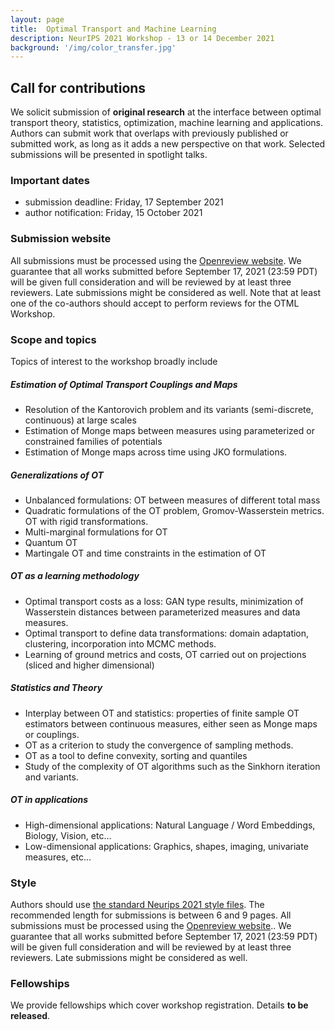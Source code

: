 ```yaml
---
layout: page
title:  Optimal Transport and Machine Learning  
description: NeurIPS 2021 Workshop - 13 or 14 December 2021
background: '/img/color_transfer.jpg'
---
```


## Call for contributions

We solicit submission of **original research** at the interface between optimal transport theory, statistics, optimization, machine learning and applications.
Authors can submit work that overlaps with previously published or submitted work, as long as it adds a new perspective on that work.
Selected submissions will be presented in spotlight talks.

### Important dates

- submission deadline: Friday, 17 September 2021
- author notification: Friday, 15 October 2021

### Submission website


All submissions must be processed using the [Openreview website](https://openreview.net/group?id=NeurIPS.cc/2021/Workshop/OTML).
We guarantee that all works submitted before September 17, 2021  (23:59 PDT)
will be given full consideration and will be reviewed by at least three
reviewers. Late submissions might be considered as well. Note that at least one
of the co-authors should accept to perform reviews for the OTML Workshop.


### Scope and topics

Topics of interest to the workshop broadly include

##### Estimation of Optimal Transport Couplings and Maps

- Resolution of the Kantorovich problem and its variants (semi-discrete, continuous) at large scales
- Estimation of Monge maps between measures using parameterized or constrained families of potentials
- Estimation of Monge maps across time using JKO formulations.

##### Generalizations of OT

- Unbalanced formulations: OT between measures of different total mass
- Quadratic formulations of the OT problem, Gromov-Wasserstein metrics. OT with rigid transformations.
- Multi-marginal formulations for OT
- Quantum OT
- Martingale OT and time constraints in the estimation of OT

##### OT as a learning methodology

- Optimal transport costs as a loss: GAN type results, minimization of Wasserstein distances between parameterized measures and data measures.
- Optimal transport to define data transformations: domain adaptation, clustering, incorporation into MCMC methods.
- Learning of ground metrics and costs, OT carried out on projections (sliced and higher dimensional)

##### Statistics and Theory

- Interplay between OT and statistics: properties of finite sample OT estimators between continuous measures, either seen as Monge maps or couplings.
- OT as a criterion to study the convergence of sampling methods.
- OT as a tool to define convexity, sorting and quantiles
- Study of the complexity of OT algorithms such as the Sinkhorn iteration and variants.

##### OT in applications

- High-dimensional applications: Natural Language / Word Embeddings, Biology, Vision, etc...
- Low-dimensional applications: Graphics, shapes, imaging, univariate measures, etc...



### Style
Authors should use [the standard Neurips 2021 style files](https://neurips.cc/Conferences/2021/PaperInformation/StyleFiles).
The recommended length for submissions is between 6 and 9 pages.
All submissions must be processed using the [Openreview website](https://openreview.net/group?id=NeurIPS.cc/2021/Workshop/OTML)..
We guarantee that all works submitted before September 17, 2021  (23:59 PDT) will be given full consideration and will be reviewed by at least three reviewers. Late submissions might be considered as well.


### Fellowships

We provide fellowships which cover workshop registration. Details **to be released**.
